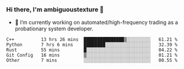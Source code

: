 ### Hi there, I'm ambiguoustexture 👋

<!--
**ambiguoustexture/ambiguoustexture** is a ✨ _special_ ✨ repository because its `README.md` (this file) appears on your GitHub profile.

Here are some ideas to get you started:
-->
- 🔭 I’m currently working on automated/high-frequency trading as a probationary system developer.
<!--START_SECTION:waka-->

```text
C++          13 hrs 26 mins  ███████████████▒░░░░░░░░░   61.21 %
Python       7 hrs 6 mins    ████████░░░░░░░░░░░░░░░░░   32.39 %
Rust         55 mins         █░░░░░░░░░░░░░░░░░░░░░░░░   04.22 %
Git Config   16 mins         ▒░░░░░░░░░░░░░░░░░░░░░░░░   01.21 %
Other        7 mins          ░░░░░░░░░░░░░░░░░░░░░░░░░   00.55 %
```

<!--END_SECTION:waka-->
